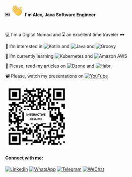 <!---
badgies - https://dev.to/envoy_/150-badges-for-github-pnk
simple balck icons - https://cdn.jsdelivr.net/npm/simple-icons@latest/icons/
-->

__Hi__ <img src="https://raw.githubusercontent.com/ABSphreak/ABSphreak/master/gifs/Hi.gif" width="40px" /> __I'm Alex, Java Software Engineer__

</br>

💻 I'm a Digital Nomad and ⌛ an excellent time traveler 🕶️

👀 I’m interested in ![Kotlin](https://img.shields.io/badge/Kotlin-B125EA?style=for-the-badge&logo=kotlin&logoColor=white) and
![Java](https://img.shields.io/badge/Java-ED8B00?style=for-the-badge&logo=openjdk&logoColor=white)
and ![Groovy](https://img.shields.io/badge/apache%20Groovy-4298B8?style=for-the-badge&logo=apachegroovy&logoColor=white)

🌱 I’m currently learning ![Kubernetes](https://img.shields.io/badge/Kubernetes-336EE5?style=for-the-badge&logo=kubernetes&logoColor=white)
and ![Amazon AWS](https://img.shields.io/badge/Amazon_AWS-FF9900?style=for-the-badge&logo=amazonaws&logoColor=white)

📖 Please, read my articles on <a href="https://dzone.com/users/4755732/swizbiz.html" target="_blank">![Dzone](https://img.shields.io/badge/DZone-353A62?style=for-the-badge)</a> and <a href="https://habr.com/ru/users/Swizbiz/publications/articles/" target="_blank">![Habr](https://img.shields.io/badge/HABR-629FBC?style=for-the-badge&logo=habr&logoColor=white)</a> 

📽️ Please, watch my presentations on <a href="https://www.youtube.com/playlist?list=PLg651D8qClyRJS4tRz_l0PJ3I0_5v6Ddx" target="_blank">![YouTube](https://img.shields.io/badge/youtube-FF2021?style=for-the-badge&logo=youtube&logoColor=white)</a>

<a href="https://swizbiz.github.io/cv/"><img src="qr-code black.png" alt="Qr code" width="200" height="200"></a>

#### Connect with me:
<a href="https://www.linkedin.com/in/aleksei-borodin" target="_blank">![LinkedIn](https://img.shields.io/badge/LinkedIn-0077B5?style=for-the-badge&logo=linkedin&logoColor=white)</a>
<a href="https://wa.me/351932567772" target="_blank">![WhatsApp](https://img.shields.io/badge/WhatsApp-25D366?style=for-the-badge&logo=whatsapp&logoColor=white)</a>
<a href="https://t.me/Swizbiz" target="_blank">![Telegram](https://img.shields.io/badge/Telegram-2CA5E0?style=for-the-badge&logo=telegram&logoColor=white)</a>
<a href="https://u.wechat.com/kDo073f-ZRwQHXX29gAavsQ" target="_blank">![WeChat](https://img.shields.io/badge/WeChat-07C160?style=for-the-badge&logo=wechat&logoColor=white)</a>
